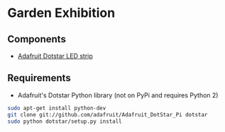 # Garden Exhibition

## Components

- [Adafruit Dotstar LED strip](https://www.adafruit.com/products/2241)

## Requirements

- Adafruit's Dotstar Python library (not on PyPi and requires Python 2)

```bash
sudo apt-get install python-dev
git clone git://github.com/adafruit/Adafruit_DotStar_Pi dotstar
sudo python dotstar/setup.py install
```

